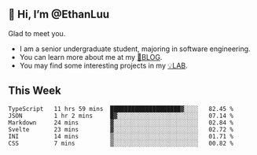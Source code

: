 ## 👋 Hi, I’m @EthanLuu

Glad to meet you.

- I am a senior undergraduate student, majoring in software engineering.
- You can learn more about me at my [📝BLOG](https://blog.ethanloo.cn).
- You may find some interesting projects in my [💡LAB](https://lab.ethanloo.cn).

## This Week
<!--START_SECTION:waka-->

```text
TypeScript   11 hrs 59 mins  ████████████████████▓░░░░   82.45 %
JSON         1 hr 2 mins     █▓░░░░░░░░░░░░░░░░░░░░░░░   07.14 %
Markdown     24 mins         ▓░░░░░░░░░░░░░░░░░░░░░░░░   02.84 %
Svelte       23 mins         ▓░░░░░░░░░░░░░░░░░░░░░░░░   02.72 %
INI          14 mins         ▒░░░░░░░░░░░░░░░░░░░░░░░░   01.71 %
CSS          7 mins          ▒░░░░░░░░░░░░░░░░░░░░░░░░   00.82 %
```

<!--END_SECTION:waka-->
